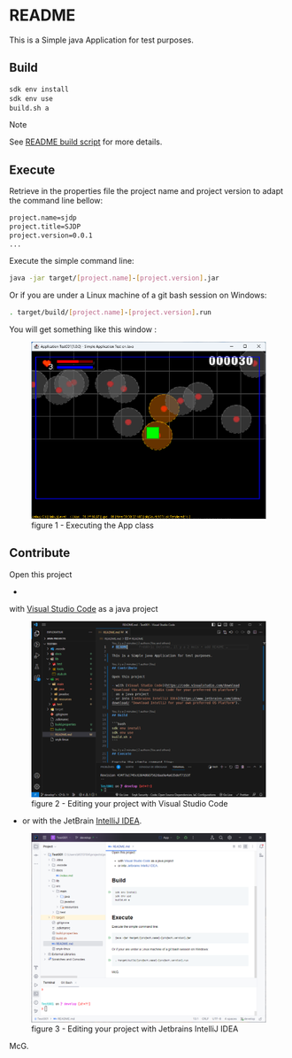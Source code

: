 # README

This is a Simple java Application for test purposes.

## Build

```bash
sdk env install
sdk env use
build.sh a
```

> [!NOTE]
> See [README build script](build.readme.md) for more details.

## Execute

Retrieve in the properties file the project name and project version to adapt the command line bellow:

```properties
project.name=sjdp
project.title=SJDP
project.version=0.0.1
...
```

Execute the simple command line:

```bash
java -jar target/[project.name]-[project.version].jar
```

Or if you are under a Linux machine of a git bash session on Windows:

```bash
. target/build/[project.name]-[project.version].run
```

You will get something like this window :

<figure>
  <img src="docs/images/capture-test-003-scoring.png" alt="Executing the App class"/>
  <figcaption>figure 1 - Executing the App class</figcaption>
</figure>

## Contribute

Open this project

-
with [Visual Studio Code](https://code.visualstudio.com/download "Download the Visual Studio Code for your preferred OS platform")
as a java project

<figure>
  <img src="docs/images/capture-editing-with-vscode.png" alt="Editing your project with Visual Studio Code"/>
  <figcaption>figure 2 - Editing your project with Visual Studio Code</figcaption>
</figure>

- or with the
  JetBrain [IntelliJ IDEA](https://www.jetbrains.com/idea/download/ "Download IntelliJ for your own preferred OS Platform").

<figure>
  <img src="docs/images/capture-editing-with-intellij.png" alt="Editing your project with Jetbrains IntelliJ IDEA"/>
  <figcaption>figure 3 - Editing your project with Jetbrains IntelliJ IDEA</figcaption>
</figure>

McG.
